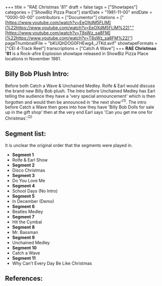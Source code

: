 +++
title = "RAE Christmas '81"
draft = false
tags = ["Showtapes"]
categories = ["ShowBiz Pizza Place"]
startDate = "1981-11-00"
endDate = "0000-00-00"
contributors = ["Documentor"]
citations = ["[https://www.youtube.com/watch?v=EeOXdM5FLIM](%22https://www.youtube.com/watch?v=EeOXdM5FLIM%22)","[https://www.youtube.com/watch?v=T8sWz_sa8FM](%22https://www.youtube.com/watch?v=T8sWz_sa8FM%22)"]
pageThumbnailFile = "bKUQhDOG0FHEwg4_JTKd.avif"
showtapeFormats = ["CEI 4-Track Reel"]
transcriptions = ["Catch A Wave"]
+++
**RAE Christmas '81** is a Rock-afire Explosion showtape released in ShowBiz Pizza Place locations in November 1981.

## Billy Bob Plush Intro:

Before both Catch a Wave & Unchained Medley. Rolfe & Earl would discuss the brand new Billy Bob plush. The Intro before
Unchained Medley has Earl telling the audience they have a 'very special announcement' which is then forgotten and would
then be announced in 'the next show'<sup>(1)</sup>. The intro before Catch a Wave then goes into how they have 'Billy
Bob Dolls for sale up in the gift shop' then at the very end Earl says 'Can you get me one for Christmas'.<sup>(2)</sup>

## Segment list:

It is unclear the original order that the segments were played in.

- **Segment 1**
- Rolfe & Earl Show
- **Segment 2**
- Disco Christmas
- **Segment 3**
- Do You Love Me
- **Segment 4**
- School Days (No Intro)
- **Segment 5**
- In December (Demo)
- **Segment 6**
- Beatles Medley
- **Segment 7**
- Hit the Cymbal
- **Segment 8**
- Mr. Bassman
- **Segment 9**
- Unchained Medley
- **Segment 10**
- Catch a Wave
- **Segment 11**
- Why Can't Every Day Be Like Christmas

## References:
